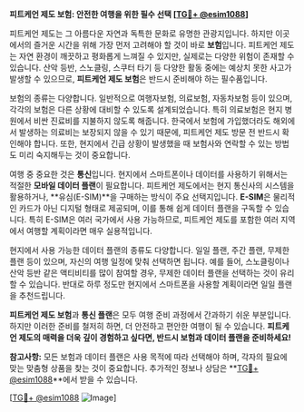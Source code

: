 **피트케언 제도 보험: 안전한 여행을 위한 필수 선택 [[TG💪+ @esim1088](https://t.me/s/esim1088)]**

피트케언 제도는 그 아름다운 자연과 독특한 문화로 유명한 관광지입니다. 하지만 이곳에서의 즐거운 시간을 위해 가장 먼저 고려해야 할 것이 바로 **보험**입니다. 피트케언 제도는 자연 환경이 깨끗하고 평화롭게 느껴질 수 있지만, 실제로는 다양한 위험이 존재할 수 있습니다. 산악 등반, 스노클링, 스쿠터 타기 등 다양한 활동 중에는 예상치 못한 사고가 발생할 수 있으므로, **피트케언 제도 보험**은 반드시 준비해야 하는 필수품입니다.

보험의 종류는 다양합니다. 일반적으로 여행자보험, 의료보험, 자동차보험 등이 있으며, 각각의 보험은 다른 상황에 대비할 수 있도록 설계되었습니다. 특히 의료보험은 현지 병원에서 비싼 진료비를 지불하지 않도록 해줍니다. 한국에서 보험에 가입했더라도 해외에서 발생하는 의료비는 보장되지 않을 수 있기 때문에, 피트케언 제도 방문 전 반드시 확인해야 합니다. 또한, 현지에서 긴급 상황이 발생했을 때 보험사와 연락할 수 있는 방법도 미리 숙지해두는 것이 중요합니다.

여행 중 중요한 것은 **통신**입니다. 현지에서 스마트폰이나 데이터를 사용하기 위해서는 적절한 **모바일 데이터 플랜**이 필요합니다. 피트케언 제도에서는 현지 통신사의 시스템을 활용하거나, **유심(E-SIM)**을 구매하는 방식이 주요 선택지입니다. **E-SIM**은 물리적인 카드가 아닌 디지털 형태로 제공되며, 이를 통해 쉽게 데이터 플랜을 구독할 수 있습니다. 특히 E-SIM은 여러 국가에서 사용 가능하므로, 피트케언 제도를 포함한 여러 지역에서 여행할 계획이라면 매우 실용적입니다.

현지에서 사용 가능한 데이터 플랜의 종류도 다양합니다. 일일 플랜, 주간 플랜, 무제한 플랜 등이 있으며, 자신의 여행 일정에 맞춰 선택하면 됩니다. 예를 들어, 스노클링이나 산악 등반 같은 액티비티를 많이 참여할 경우, 무제한 데이터 플랜을 선택하는 것이 유리할 수 있습니다. 반대로 하루 정도만 현지에서 스마트폰을 사용할 계획이라면 일일 플랜을 추천드립니다.

**피트케언 제도 보험**과 **통신 플랜**은 모두 여행 준비 과정에서 간과하기 쉬운 부분입니다. 하지만 이러한 준비를 철저히 하면, 더 안전하고 편안한 여행이 될 수 있습니다. **피트케언 제도의 매력을 더욱 깊이 경험하고 싶다면, 반드시 보험과 데이터 플랜을 준비하세요!** 

**참고사항:** 모든 보험과 데이터 플랜은 사용 목적에 따라 선택해야 하며, 각자의 필요에 맞는 맞춤형 상품을 찾는 것이 중요합니다. 추가적인 정보나 상담은 **[TG💪+ @esim1088](https://t.me/s/esim1088)**에서 받을 수 있습니다.

[[TG💪+ @esim1088](https://t.me/s/esim1088) ![Image](https://i.postimg.cc/Y0z9fWf4/image.png)]